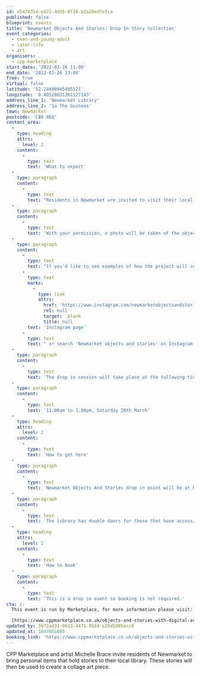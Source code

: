 ```yaml
---
id: a547831e-e672-4d55-8f16-b2a28ed7efca
published: false
blueprint: events
title: 'Newmarket Objects And Stories: Drop In Story Collection'
event_categories:
  - teen-and-young-adult
  - later-life
  - art
organisers:
  - cpp-marketplace
start_date: '2022-03-26 11:00'
end_date: '2022-03-26 13:00'
free: true
virtual: false
latitude: '52.24498945495521'
longitude: '0.40528631361127143'
address_line_1: 'Newmarket Library'
address_line_2: '1a The Guineas'
town: Newmarket
postcode: 'CB8 8EQ'
content_area:
  -
    type: heading
    attrs:
      level: 2
    content:
      -
        type: text
        text: 'What to expect'
  -
    type: paragraph
    content:
      -
        type: text
        text: "Residents in Newmarket are invited to visit their local library to take part in a project all about objects that hold a personal story. All you need to do is bring along an item which tells us something about you and who you are.  When you arrive you'll be asked about why this object is special to you and what story does it tell about you. "
  -
    type: paragraph
    content:
      -
        type: text
        text: 'With your permission, a photo will be taken of the object and your story will be recorded. Digital artist, Michelle Brace will then be curating the items into a collage, building a community of objects and stories by local people.'
  -
    type: paragraph
    content:
      -
        type: text
        text: "If you'd like to see examples of how the project will come together then please visit the "
      -
        type: text
        marks:
          -
            type: link
            attrs:
              href: 'https://www.instagram.com/newmarketobjectsandstories/'
              rel: null
              target: _blank
              title: null
        text: 'Instagram page'
      -
        type: text
        text: " or search 'Newmarket objects and stories' on Instagram. "
  -
    type: paragraph
    content:
      -
        type: text
        text: 'The drop in session will take place at the following time and date in the library: '
  -
    type: paragraph
    content:
      -
        type: text
        text: '11.00am to 1.00pm, Saturday 26th March'
  -
    type: heading
    attrs:
      level: 2
    content:
      -
        type: text
        text: 'How to get here'
  -
    type: paragraph
    content:
      -
        type: text
        text: 'Newmarket Objects And Stories drop in point will be at Newmarket Library'
  -
    type: paragraph
    content:
      -
        type: text
        text: 'The library has double doors for those that have accessibility needs'
  -
    type: heading
    attrs:
      level: 2
    content:
      -
        type: text
        text: 'How to book'
  -
    type: paragraph
    content:
      -
        type: text
        text: 'This is a drop in event so booking is not required.'
cta: |-
  This event is run by Marketplace, for more information please visit:

  [https://www.cppmarketplace.co.uk/objects-and-stories-with-digital-artist-michelle-brace/](https://www.cppmarketplace.co.uk/objects-and-stories-with-digital-artist-michelle-brace/)
updated_by: 5b72ad31-9613-4471-9564-e28d5005ecc0
updated_at: 1647601605
booking_link: 'https://www.cppmarketplace.co.uk/objects-and-stories-with-digital-artist-michelle-brace/'
---
```

CPP Marketplace and artist Michelle Brace invite residents of Newmarket to bring personal items that hold stories to their local library. These stories will then be used to create a collage art piece.